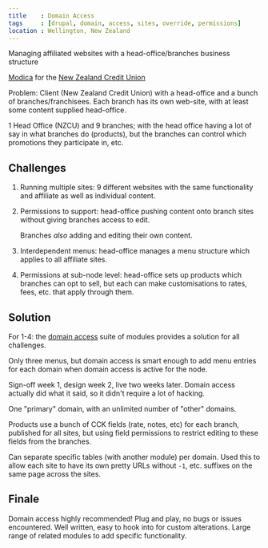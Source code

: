 ```yaml
---
title    : Domain Access
tags     : [drupal, domain, access, sites, override, permissions]
location : Wellington, New Zealand
---
```


Managing affiliated websites with a head-office/branches business structure

[Modica][modica] for the [New Zealand Credit Union][nzcu]

[modica]: http://www.modicagroup.com/
[nzcu]: http://beta.nzcu.co.nz/

Problem: Client (New Zealand Credit Union) with a head-office and a bunch of
branches/franchisees. Each branch has its own web-site, with at least some
content supplied head-office.

1 Head Office (NZCU) and 9 branches; with the head office having a lot of say
in what branches do (products), but the branches can control which promotions
they participate in, etc.

Challenges
----------

1. Running multiple sites: 9 different websites with the same functionality
   and affiliate as well as individual content.

2. Permissions to support: head-office pushing content onto branch sites
   without giving branches access to edit.

   Branches *also* adding and editing their own content.

3. Interdependent menus: head-office manages a menu structure which applies to
   all affiliate sites.

4. Permissions at sub-node level: head-office sets up products which branches
   can opt to sell, but each can make customisations to rates, fees, etc. that
   apply through them.

Solution
--------

For 1-4: the [domain access][domain] suite of modules provides a solution for
all challenges.

[domain]: http://drupal.org/project/domain

Only three menus, but domain access is smart enough to add menu entries for
each domain when domain access is active for the node.

Sign-off week 1, design week 2, live two weeks later. Domain access actually
did what it said, so it didn't require a lot of hacking.

One "primary" domain, with an unlimited number of "other" domains.

Products use a bunch of CCK fields (rate, notes, etc) for each branch,
published for all sites, but using field permissions to restrict editing to
these fields from the branches.

Can separate specific tables (with another module) per domain. Used this to
allow each site to have its own pretty URLs without `-1`, etc. suffixes on the
same page across the sites.

Finale
------

Domain access highly recommended! Plug and play, no bugs or issues
encountered. Well written, easy to hook into for custom alterations. Large
range of related modules to add specific functionality.